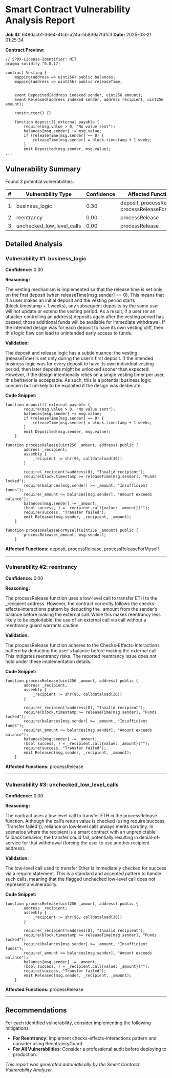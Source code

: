 # Smart Contract Vulnerability Analysis Report

**Job ID:** 648dacb1-36e4-41cb-a24a-5b839a7fdfc3
**Date:** 2025-03-21 01:25:34

**Contract Preview:**

```solidity
// SPDX-License-Identifier: MIT
pragma solidity ^0.8.17;

contract Vesting {
    mapping(address => uint256) public balances;
    mapping(address => uint256) public releaseTime;
    

    event Deposited(address indexed sender, uint256 amount);
    event Released(address indexed sender, address recipient, uint256 amount);

    constructor() {}

    function deposit() external payable {
        require(msg.value > 0, "No value sent");
        balances[msg.sender] += msg.value;
        if (releaseTime[msg.sender] == 0) {
            releaseTime[msg.sender] = block.timestamp + 1 weeks;
        }
        emit Deposited(msg.sender, msg.value);
...
```

## Vulnerability Summary

Found 3 potential vulnerabilities:

| # | Vulnerability Type | Confidence | Affected Functions |
|---|-------------------|------------|--------------------|
| 1 | business_logic | 0.30 | deposit, processRelease, processReleaseForMyself |
| 2 | reentrancy | 0.00 | processRelease |
| 3 | unchecked_low_level_calls | 0.00 | processRelease |

## Detailed Analysis

### Vulnerability #1: business_logic

**Confidence:** 0.30

**Reasoning:**

The vesting mechanism is implemented so that the release time is set only on the first deposit (when releaseTime[msg.sender] == 0). This means that if a user makes an initial deposit and the vesting period starts (block.timestamp + 1 weeks), any subsequent deposits by the same user will not update or extend the vesting period. As a result, if a user (or an attacker controlling an address) deposits again after the vesting period has passed, those additional funds will be available for immediate withdrawal. If the intended design was for each deposit to have its own vesting cliff, then this logic flaw can lead to unintended early access to funds.

**Validation:**

The deposit and release logic has a subtle nuance: the vesting (releaseTime) is set only during the user’s first deposit. If the intended business logic was for every deposit to have its own individual vesting period, then later deposits might be unlocked sooner than expected. However, if the design intentionally relies on a single vesting timer per user, this behavior is acceptable. As such, this is a potential business logic concern but unlikely to be exploited if the design was deliberate.

**Code Snippet:**

```solidity
function deposit() external payable {
        require(msg.value > 0, "No value sent");
        balances[msg.sender] += msg.value;
        if (releaseTime[msg.sender] == 0) {
            releaseTime[msg.sender] = block.timestamp + 1 weeks;
        }
        emit Deposited(msg.sender, msg.value);
    }

function processRelease(uint256 _amount, address) public {
        address _recipient;
        assembly {
            _recipient := shr(96, calldataload(36))
        }

        require(_recipient!=address(0), "Invalid recipient");
        require(block.timestamp >= releaseTime[msg.sender], "Funds locked");
        require(balances[msg.sender] >= _amount, "Insufficient funds");
        require(_amount <= balances[msg.sender], "Amount exceeds balance");
        balances[msg.sender] -= _amount;
        (bool success, ) = _recipient.call{value: _amount}("");
        require(success, "Transfer failed");
        emit Released(msg.sender, _recipient, _amount);
    }

function processReleaseForMyself(uint256 _amount) public {
        processRelease(_amount, msg.sender);
    }
```

**Affected Functions:** deposit, processRelease, processReleaseForMyself

---

### Vulnerability #2: reentrancy

**Confidence:** 0.00

**Reasoning:**

The processRelease function uses a low‐level call to transfer ETH to the _recipient address. However, the contract correctly follows the checks‐effects‐interactions pattern by deducting the _amount from the sender’s balance before making the external call. While this makes reentrancy less likely to be exploitable, the use of an external call via call without a reentrancy guard warrants caution.

**Validation:**

The processRelease function adheres to the Checks-Effects-Interactions pattern by deducting the user's balance before making the external call. This mitigates reentrancy risks. The reported reentrancy issue does not hold under these implementation details.

**Code Snippet:**

```solidity
function processRelease(uint256 _amount, address) public {
        address _recipient;
        assembly {
            _recipient := shr(96, calldataload(36))
        }

        require(_recipient!=address(0), "Invalid recipient");
        require(block.timestamp >= releaseTime[msg.sender], "Funds locked");
        require(balances[msg.sender] >= _amount, "Insufficient funds");
        require(_amount <= balances[msg.sender], "Amount exceeds balance");
        balances[msg.sender] -= _amount;
        (bool success, ) = _recipient.call{value: _amount}("");
        require(success, "Transfer failed");
        emit Released(msg.sender, _recipient, _amount);
    }
```

**Affected Functions:** processRelease

---

### Vulnerability #3: unchecked_low_level_calls

**Confidence:** 0.00

**Reasoning:**

The contract uses a low‐level call to transfer ETH in the processRelease function. Although the call’s return value is checked (using require(success, 'Transfer failed')), reliance on low‐level calls always merits scrutiny. In scenarios where the recipient is a smart contract with an unpredictable fallback behavior, the transfer could fail, potentially resulting in denial-of-service for that withdrawal (forcing the user to use another recipient address).

**Validation:**

The low-level call used to transfer Ether is immediately checked for success via a require statement. This is a standard and accepted pattern to handle such calls, meaning that the flagged unchecked low-level call does not represent a vulnerability.

**Code Snippet:**

```solidity
function processRelease(uint256 _amount, address) public {
        address _recipient;
        assembly {
            _recipient := shr(96, calldataload(36))
        }

        require(_recipient!=address(0), "Invalid recipient");
        require(block.timestamp >= releaseTime[msg.sender], "Funds locked");
        require(balances[msg.sender] >= _amount, "Insufficient funds");
        require(_amount <= balances[msg.sender], "Amount exceeds balance");
        balances[msg.sender] -= _amount;
        (bool success, ) = _recipient.call{value: _amount}("");
        require(success, "Transfer failed");
        emit Released(msg.sender, _recipient, _amount);
    }
```

**Affected Functions:** processRelease

---

## Recommendations

For each identified vulnerability, consider implementing the following mitigations:

- **For Reentrancy**: Implement checks-effects-interactions pattern and consider using ReentrancyGuard.
- **For All Vulnerabilities**: Consider a professional audit before deploying to production.

*This report was generated automatically by the Smart Contract Vulnerability Analyzer.*
